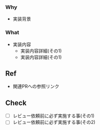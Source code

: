### Why
- 実装背景

### What
- 実装内容
	- 実装内容詳細(その1)
	- 実装内容詳細(その1)
	
## Ref
- 関連PRへの参照リンク

## Check
-	[ ] レビュー依頼前に必ず実施する事(その1)
-	[ ] レビュー依頼前に必ず実施する事(その2)	
